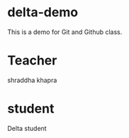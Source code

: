 # delta-demo
This is a demo for Git and Github class.


 # Teacher 
 shraddha khapra


 # student
 Delta student